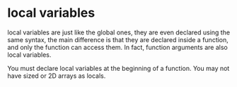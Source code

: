 # local variables

local variables are just like the global ones, they are even declared using the same syntax, the main difference is that
they are declared inside a function, and only the function can access them. In fact, function arguments are also local
variables.

You must declare local variables at the beginning of a function. You may not have sized or 2D arrays as locals.
